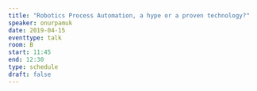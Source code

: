 ```yaml
---
title: "Robotics Process Automation, a hype or a proven technology?"
speaker: onurpamuk
date: 2019-04-15
eventtype: talk
room: B
start: 11:45
end: 12:30
type: schedule
draft: false
---
```

